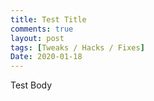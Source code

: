 ```yaml
---
title: Test Title
comments: true
layout: post
tags: [Tweaks / Hacks / Fixes]
Date: 2020-01-18
---
```

Test Body